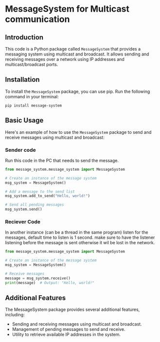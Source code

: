 # MessageSystem for Multicast communication
## Introduction

This code is a Python package called `MessageSystem` that provides a messaging system using multicast and broadcast. It allows sending and receiving messages over a network using IP addresses and multicast/broadcast ports.

## Installation

To install the `MessageSystem` package, you can use pip. Run the following command in your terminal:

```console
pip install message-system
```

## Basic Usage
Here's an example of how to use the `MessageSystem` package to send and receive messages using multicast and 
broadcast:

### Sender code
Run this code in the PC that needs to send the message.

```python
from message_system.message_system import MessageSystem

# Create an instance of the message system
msg_system = MessageSystem()

# Add a message to the send list
msg_system.add_to_send("Hello, world!")

# Send all pending messages
msg_system.send()
```

### Reciever Code
In another instance (can be a thread in the same program) listen for the messages, default time to listen is 1 second. make sure to have  the listener listening before the message is sent otherwise it wil be lost in the network.

```python
from message_system.message_system import MessageSystem

# Create an instance of the message system
msg_system = MessageSystem()

# Receive messages
message = msg_system.receive()
print(message)  # Output: "Hello, world!"

```

## Additional Features
The MessageSystem package provides several additional features, including:

- Sending and receiving messages using multicast and broadcast.
- Management of pending messages to send and receive.
- Utility to retrieve available IP addresses in the system.

